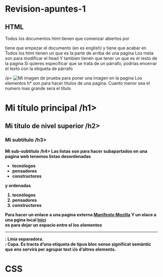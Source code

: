 # Revision-apuntes-1
## HTML ##
Todos los documentos html tienen que comenzar abiertos por <!DOCTYPE html>
<html lang="en"> tiene que empezar el documento (en es english) y tiene que acabar en </html>
Todos los html tienen un <head></head> que es la parte de arriba de una pagina
Los meta son para modificar el head <meta charset="utf-8">
Y tambien tienen que tener un <body></body> que es el resto de la pagina
Si quieres especificar que se trata de un párrafo, podrías encerrar el texto con la etiqueta de párrafo <p>/p>
<img src="images/firefox-icon.png" alt="Mi imagen de prueba"> para poner una imagen en la pagina
Los elementos h* son para hacer titulos de una pagina. Cuanto menor sea el numero mas grande sera el titulo
<h1>Mi título principal /h1>
<h2>Mi título de nivel superior /h2>
<h3>Mi subtítulo /h3>
<h4>Mi sub-subtítulo /h4>
Las listas son para hacer subapartados en una pagina web
tenemos listas desordenadas
<ul>
  <li>tecnólogos</li>
  <li>pensadores</li>
  <li>constructores</li>
</ul>
y ordenadas
<ol>
  <li>tecnólogos</li>
  <li>pensadores</li>
  <li>constructores</li>
</ol>
Para hacer un enlace a una pagina externa <a href="https://www.mozilla.org/es-AR/about/manifesto/">Manifesto Mozilla</a>
Y un elace a una pgina local  <a href="index.html" title="Tornar a la pàgina d'inici">Inici</a> 
<br> es para dejar un espacio entre el los elementos
<hr/>: Línia separadora. 
<div>: Capa. Es tracta d’una etiqueta de tipus bloc sense significat semàntic que ens servirà per agrupar text i/o d’altres elements. 


# CSS #



